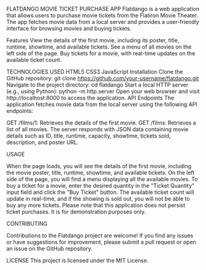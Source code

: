 FLATDANGO MOVIE TICKET PURCHASE APP
Flatdango is a web application that allows users to purchase movie tickets from the Flatiron Movie Theater. The app fetches movie data from a local server and provides a user-friendly interface for browsing movies and buying tickets.

Features
View the details of the first movie, including its poster, title, runtime, showtime, and available tickets.
See a menu of all movies on the left side of the page.
Buy tickets for a movie, with real-time updates on the available ticket count.


TECHNOLOGIES USED
HTML5
CSS3
JavaScript
Installation
Clone the GitHub repository: git clone https://github.com/your-username/flatdango.git
Navigate to the project directory: cd flatdango
Start a local HTTP server (e.g., using Python): python -m http.server
Open your web browser and visit http://localhost:8000 to access the application.
API Endpoints
The application fetches movie data from the local server using the following API endpoints:

GET /films/1: Retrieves the details of the first movie.
GET /films: Retrieves a list of all movies.
The server responds with JSON data containing movie details such as ID, title, runtime, capacity, showtime, tickets sold, description, and poster URL.

USAGE

When the page loads, you will see the details of the first movie, including the movie poster, title, runtime, showtime, and available tickets.
On the left side of the page, you will find a menu displaying all the available movies.
To buy a ticket for a movie, enter the desired quantity in the "Ticket Quantity" input field and click the "Buy Ticket" button.
The available ticket count will update in real-time, and if the showing is sold out, you will not be able to buy any more tickets.
Please note that this application does not persist ticket purchases. It is for demonstration purposes only.

CONTRIBUTING

Contributions to the Flatdango project are welcome! If you find any issues or have suggestions for improvement, please submit a pull request or open an issue on the GitHub repository.

LICENSE
This project is licensed under the MIT License.

